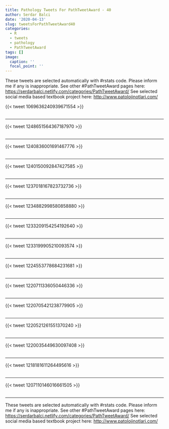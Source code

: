 ```yaml
---
title: Pathology Tweets For PathTweetAward - 40
author: Serdar Balci
date: '2020-04-13'
slug: tweetsForPathTweetAward40
categories:
  - R
  - tweets
  - pathology
  - PathTweetAward
tags: []
image:
  caption: ''
  focal_point: ''
---
```



These tweets are selected automatically with #rstats code. Please inform me if any is inappropriate.
See other #PathTweetAward pages here: https://serdarbalci.netlify.com/categories/PathTweetAward/ 
See selected social media based textbook project here: http://www.patolojinotlari.com/

{{< tweet 1069636240939671554 >}}
<br>
<br>
<hr>
{{< tweet 1248651564367187970 >}}
<br>
<br>
<hr>
{{< tweet 1240836001691467776 >}}
<br>
<br>
<hr>
{{< tweet 1240150092847427585 >}}
<br>
<br>
<hr>
{{< tweet 1237018167823732736 >}}
<br>
<br>
<hr>
{{< tweet 1234882998580858880 >}}
<br>
<br>
<hr>
{{< tweet 1233209154254192640 >}}
<br>
<br>
<hr>
{{< tweet 1233199905210093574 >}}
<br>
<br>
<hr>
{{< tweet 1224553778684231681 >}}
<br>
<br>
<hr>
{{< tweet 1220711336050446336 >}}
<br>
<br>
<hr>
{{< tweet 1220705421238779905 >}}
<br>
<br>
<hr>
{{< tweet 1220521261551370240 >}}
<br>
<br>
<hr>
{{< tweet 1220035449630097408 >}}
<br>
<br>
<hr>
{{< tweet 1218181611264495616 >}}
<br>
<br>
<hr>
{{< tweet 1207110146016661505 >}}
<br>
<br>
<hr>


These tweets are selected automatically with #rstats code. Please inform me if any is inappropriate.
See other #PathTweetAward pages here: https://serdarbalci.netlify.com/categories/PathTweetAward/ 
See selected social media based textbook project here: http://www.patolojinotlari.com/
